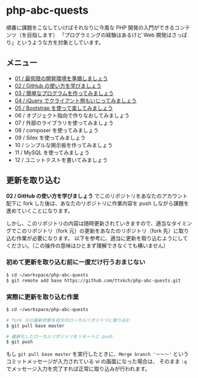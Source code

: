 # php-abc-quests

順番に課題をこなしていけばそれなりに今風な PHP 開発の入門ができるコンテンツ（を目指します）
「プログラミングの経験はあるけど Web 開発はさっぱり」というような方を対象としています。

## メニュー

* [01 / 最低限の開発環境を準備しましょう](01-environments)
* [02 / GitHub の使い方を学びましょう](02-github)
* [03 / 簡単なプログラムを作ってみましょう](03-index.php)
* [04 / jQuery でクライアント側もいじってみましょう](04-jquery)
* [05 / Bootstrap を使って楽してみましょう](05-bootstrap)
* 06 / オブジェクト指向で作りなおしてみましょう
* 07 / 外部のライブラリを使ってみましょう
* 08 / composer を使ってみましょう
* 09 / Silex を使ってみましょう
* 10 / シンプルな掲示板を作ってみましょう
* 11 / MySQL を使ってみましょう
* 12 / ユニットテストを書いてみましょう

## 更新を取り込む

**02 / GitHub の使い方を学びましょう** でこのリポジトリをあなたのアカウント配下に fork した後は、あなたのリポジトリに作業内容を push しながら課題を進めていくことになります。

しかし、このリポジトリの内容は随時更新されていきますので、適当なタイミングでこのリポジトリ（fork 元）の更新をあなたのリポジトリ（fork 先）に取り込む作業が必要になります。
以下を参考に、適当に更新を取り込むようにしてください。（この操作の意味はひとまず理解できなくても構いません）

### 初めて更新を取り込む前に一度だけ行うおまじない

```bash
$ cd ~/workspace/php-abc-quests
$ git remote add base https://github.com/ttskch/php-abc-quests.git
```

### 実際に更新を取り込む作業

```bash
$ cd ~/workspace/php-abc-quests

# fork 元の最新状態を自分のローカルリポジトリに取り込む
$ git pull base master

# 最新化したローカルリポジトリをリモートに push
$ git push
```

もし `git pull base master` を実行したときに、`Merge branch '〜〜〜'` というコミットメッセージが入力されている vi の画面になった場合は、
そのまま `:q` でメッセージ入力を完了すれば正常に取り込みが行われます。
